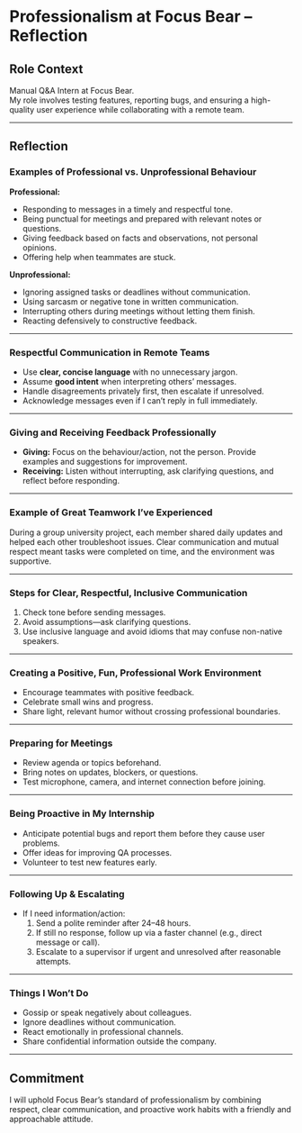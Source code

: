 # Professionalism at Focus Bear – Reflection

## Role Context

Manual Q&A Intern at Focus Bear.  
My role involves testing features, reporting bugs, and ensuring a high-quality user experience while collaborating with a remote team.

---

## Reflection

### Examples of Professional vs. Unprofessional Behaviour

**Professional:**

- Responding to messages in a timely and respectful tone.
- Being punctual for meetings and prepared with relevant notes or questions.
- Giving feedback based on facts and observations, not personal opinions.
- Offering help when teammates are stuck.

**Unprofessional:**

- Ignoring assigned tasks or deadlines without communication.
- Using sarcasm or negative tone in written communication.
- Interrupting others during meetings without letting them finish.
- Reacting defensively to constructive feedback.

---

### Respectful Communication in Remote Teams

- Use **clear, concise language** with no unnecessary jargon.
- Assume **good intent** when interpreting others’ messages.
- Handle disagreements privately first, then escalate if unresolved.
- Acknowledge messages even if I can’t reply in full immediately.

---

### Giving and Receiving Feedback Professionally

- **Giving:** Focus on the behaviour/action, not the person. Provide examples and suggestions for improvement.
- **Receiving:** Listen without interrupting, ask clarifying questions, and reflect before responding.

---

### Example of Great Teamwork I’ve Experienced

During a group university project, each member shared daily updates and helped each other troubleshoot issues. Clear communication and mutual respect meant tasks were completed on time, and the environment was supportive.

---

### Steps for Clear, Respectful, Inclusive Communication

1. Check tone before sending messages.
2. Avoid assumptions—ask clarifying questions.
3. Use inclusive language and avoid idioms that may confuse non-native speakers.

---

### Creating a Positive, Fun, Professional Work Environment

- Encourage teammates with positive feedback.
- Celebrate small wins and progress.
- Share light, relevant humor without crossing professional boundaries.

---

### Preparing for Meetings

- Review agenda or topics beforehand.
- Bring notes on updates, blockers, or questions.
- Test microphone, camera, and internet connection before joining.

---

### Being Proactive in My Internship

- Anticipate potential bugs and report them before they cause user problems.
- Offer ideas for improving QA processes.
- Volunteer to test new features early.

---

### Following Up & Escalating

- If I need information/action:
  1. Send a polite reminder after 24–48 hours.
  2. If still no response, follow up via a faster channel (e.g., direct message or call).
  3. Escalate to a supervisor if urgent and unresolved after reasonable attempts.

---

### Things I Won’t Do

- Gossip or speak negatively about colleagues.
- Ignore deadlines without communication.
- React emotionally in professional channels.
- Share confidential information outside the company.

---

## Commitment

I will uphold Focus Bear’s standard of professionalism by combining respect, clear communication, and proactive work habits with a friendly and approachable attitude.
